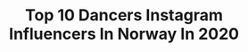 ---
title: Top 10 Dancers Instagram Influencers In Norway In 2020
description: >-
  Find top dancers Instagram influencers in Norway in 2020. Most popular hashtags: #dancer #oslo #norge #love.
platform: Instagram
profiles:
  - username: "monaberntsen"
    fullname: >-
      Mona Berntsen
    location: "Norway"
    followers: 64666
    engagement: 365
    commentsToLikes: 0.015831
    id: ck13brltrwu2r0i19kdyamh4j
    verified: true
    hashtags: "#olfaplay, #yummy, #justinbieber, #drgrevepharma"
  - username: "larshenriksen1"
    fullname: >-
      Lars Henriksen
    location: "Norway"
    followers: 12100
    engagement: 677
    commentsToLikes: 0.035945
    id: ck0vy8pub2rsk0i19f4751bwv
    verified: false
    hashtags: "#workout, #tiktokvideo, #tiktokers, #decadechallenge"
  - username: "melinamagulas"
    fullname: >-
      MELINA MEYER MAGULAS
    location: "Norway"
    followers: 9823
    engagement: 568
    commentsToLikes: 0.018527
    id: ck5btpoowgdih0i11oifrv0ey
    verified: false
    hashtags: "#gjemmekontor, #paradis, #shapeupnorge, #prestasjonsprat"
  - username: "rebin.j.r"
    fullname: >-
      Rebin Rashid 💍 H
    location: "Norway"
    followers: 29737
    engagement: 222
    commentsToLikes: 0.141268
    id: ck134y6jmyrj30i19h1trt59v
    verified: false
    hashtags: "#beautiful, #foreveronvacation, #mitthjem, #neverstopexploring"
  - username: "_bakerina"
    fullname: >-
      Baked by a Ballerina
    location: "Norway"
    followers: 8744
    engagement: 629
    commentsToLikes: 0.218359
    id: ck134m3ngx3j30i19wzytx5m4
    verified: false
    hashtags: "#veganbaking, #kale, #chickpeaflour, #mollerstran"
  - username: "cthanu"
    fullname: >-
      Thanusha Chandrasselan
    location: "Norway"
    followers: 14021
    engagement: 469
    commentsToLikes: 0.049295
    id: ck0vy8sfc2s6x0i19mznt54ea
    verified: false
    hashtags: "#wesucceeded"
  - username: "francesca.golfetto"
    fullname: >-
      Francesca Golfetto
    location: "Norway"
    followers: 13496
    engagement: 460
    commentsToLikes: 0.068752
    id: ck5q5p6gmtwn10i11p93ag10i
    verified: false
    hashtags: "#splithandstand, #yogatutorial, #pink, #yogaeverydamnday"
  - username: "niakolegionx"
    fullname: >-
      Lamarre Michael
    location: "Norway"
    followers: 20833
    engagement: 214
    commentsToLikes: 0.013421
    id: ck0w1apc7ie9s0i19vp22xitr
    verified: false
    hashtags: "#judge, #weareone, #inspiretheyouth, #hiphop"
  - username: "theofficial_emma_"
    fullname: >-
      eMMa
    location: "Norway"
    followers: 229277
    engagement: 838
    commentsToLikes: 0.017856
    id: ck138c6fdfikp0i19zipgrh1x
    verified: true
    hashtags: "#model, #emma, #winter, #beautiful"
  - username: "ricardoc197"
    fullname: >-
      Ricardo
    location: "Norway"
    followers: 6438
    engagement: 1309
    commentsToLikes: 0.017945
    id: ck8t4gcpn6pfs0j78jnxwvyhp
    verified: false
    hashtags: "#destroycorona, #attitude, #dancers, #followthem"
---